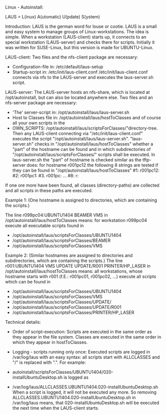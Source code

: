 ﻿Linux - Autoinstall:

LAUS = L(inux) A(utomatic) U(pdate) S(ystem)

Introduction: 
LAUS is the german word for louse or cootie. 
LAUS is a small and easy system to manage groups of Linux-workstations. 
The idea is simple. 
When a workstation (LAUS-client) starts up, it connects to an special workstation (LAUS-server) and checks there for scripts. 
Initially it was written for SUSE-Linux, but this version is made for UBUNTU-Linux.

LAUS-client: 
Two files and the nfs-client package are necessary:
*	Configuration-file in: /etc/default/laus-setup
*	Startup-script in: /etc/init/laus-client.conf 
/etc/init/laus-client.conf connects via nfs to the LAUS-server and executes the laus-server.sh script.

LAUS-server: 
The LAUS-server hosts an nfs-share, which is located at /opt/autoinstall, but can also be located anywhere else. 
Two files and an nfs-server package are necessary:
*	'The' server-script in: /opt/autoinstall/laus/laus-server.sh 
*	Host to Classes file in: /opt/autoinstall/laus/hostToClasses 
and of course all your own scripts in the
*	OWN_SCRIPTS: /opt/autoinstall/laus/scriptsForClasses/"directory-tree. 
Then any LAUS-client connecting via "/etc/init/laus-client.conf" executes the script "/opt/autoinstall/laus/laus-server.sh". 
"laus-server.sh" checks in "/opt/autoinstall/laus/hostToClasses" whether a "part" of the hostname can be found and in which subdirectories of "/opt/autoinstall/laus/scriptsForClasses/" scripts shall be executed. 
In laus-server.sh the "part" of hostname is checked similar as the tftp-server does: 
for hostname r001pc12 the following 8 strings are tested if they can be found in "/opt/autoinstall/laus/hostToClasses" 
#1: r001pc12: 
#2: r001pc1: 
#3. r001pc: 
... 
#8: r: 

If one ore more have been found, all classes (directory-paths) are collected and all scripts in these paths are executed.

Example 1: (One hostname is assigned to directories, which are containing the scripts.)

The line r099pc04:UBUNTU1404 BEAMER VMS 
in 
/opt/autoinstall/laus/hostToClasses 
means: 
for workstation r099pc04 execute all executable scripts found in 
*	/opt/autoinstall/laus/scriptsForClasses/UBUNTU1404 
*	/opt/autoinstall/laus/scriptsForClasses/BEAMER 
*	/opt/autoinstall/laus/scriptsForClasses/VMS 

Example 2: (Similar hostnames are assigned to directories and subdirectories, which are containing the scripts.) 
The line 
r001:UBUNTU1404 VMS UPDATE UPDATE/R001 PRINTER/HP_LASER 
in 
/opt/autoinstall/laus/hostToClasses 
means: 
all workstations, whose hostname starts with r001 (f.E.: r001pc01, r001pc02, ...) 
execute all scripts which can be found in 
*	/opt/autoinstall/laus/scriptsForClasses/UBUNTU1404 
*	/opt/autoinstall/laus/scriptsForClasses/VMS 
*	/opt/autoinstall/laus/scriptsForClasses/UPDATE/ 
*	/opt/autoinstall/laus/scriptsForClasses/UPDATE/R001 
*	/opt/autoinstall/laus/scriptsForClasses/PRINTER/HP_LASER 


Technical details:
*	Order of script-execution: 
Scripts are executed in the same order as they appear in the file system. 
Classes are executed in the same order in which they appear in hostToClasses.

*	Logging - scripts running only once:
Executed scripts are logged in /var/log/laus with an easy syntax: 
all scripts start with ALLCLASSES and "/" is replaced with ".". 
For example:
*	autoinstall/scriptsForClasses/UBUNTU1404/020-installUbuntuDesktop.sh 
is logged as 
*	/var/log/laus/ALLCLASSES.UBUNTU1404.020-installUbuntuDesktop.sh 
When a script is logged, it will not be executed any more. 
So removing ALLCLASSES.UBUNTU1404.020-installUbuntuDesktop.sh in /var/log/laus means, that 020-installUbuntuDesktop.sh will be executed the next time when the LAUS-client starts.

